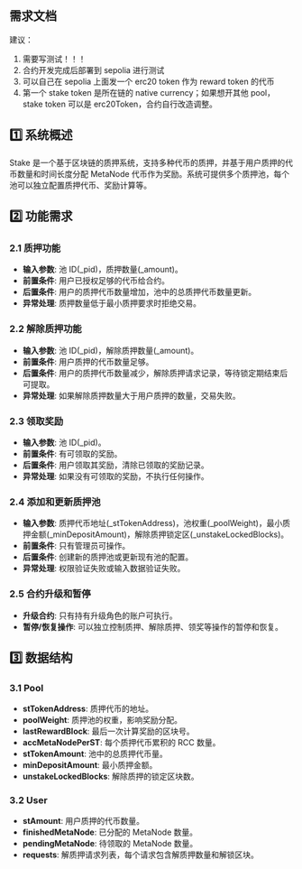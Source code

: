 ## 需求文档

建议：

1. 需要写测试！！！
2. 合约开发完成后部署到 sepolia 进行测试
3. 可以自己在 sepolia 上面发一个 erc20 token 作为 reward token 的代币
4. 第一个 stake token 是所在链的 native currency；如果想开其他 pool，stake token 可以是 erc20Token，合约自行改造调整。

## 1️⃣ 系统概述

Stake 是一个基于区块链的质押系统，支持多种代币的质押，并基于用户质押的代币数量和时间长度分配 MetaNode 代币作为奖励。系统可提供多个质押池，每个池可以独立配置质押代币、奖励计算等。

## 2️⃣ 功能需求

### 2.1 质押功能

- **输入参数**: 池 ID(\_pid)，质押数量(\_amount)。
- **前置条件**: 用户已授权足够的代币给合约。
- **后置条件**: 用户的质押代币数量增加，池中的总质押代币数量更新。
- **异常处理**: 质押数量低于最小质押要求时拒绝交易。

### 2.2 解除质押功能

- **输入参数**: 池 ID(\_pid)，解除质押数量(\_amount)。
- **前置条件**: 用户质押的代币数量足够。
- **后置条件**: 用户的质押代币数量减少，解除质押请求记录，等待锁定期结束后可提取。
- **异常处理**: 如果解除质押数量大于用户质押的数量，交易失败。

### 2.3 领取奖励

- **输入参数**: 池 ID(\_pid)。
- **前置条件**: 有可领取的奖励。
- **后置条件**: 用户领取其奖励，清除已领取的奖励记录。
- **异常处理**: 如果没有可领取的奖励，不执行任何操作。

### 2.4 添加和更新质押池

- **输入参数**: 质押代币地址(\_stTokenAddress)，池权重(\_poolWeight)，最小质押金额(\_minDepositAmount)，解除质押锁定区(\_unstakeLockedBlocks)。
- **前置条件**: 只有管理员可操作。
- **后置条件**: 创建新的质押池或更新现有池的配置。
- **异常处理**: 权限验证失败或输入数据验证失败。

### 2.5 合约升级和暂停

- **升级合约**: 只有持有升级角色的账户可执行。
- **暂停/恢复操作**: 可以独立控制质押、解除质押、领奖等操作的暂停和恢复。

## 3️⃣ 数据结构

### 3.1 Pool

- **stTokenAddress**: 质押代币的地址。
- **poolWeight**: 质押池的权重，影响奖励分配。
- **lastRewardBlock**: 最后一次计算奖励的区块号。
- **accMetaNodePerST**: 每个质押代币累积的 RCC 数量。
- **stTokenAmount**: 池中的总质押代币量。
- **minDepositAmount**: 最小质押金额。
- **unstakeLockedBlocks**: 解除质押的锁定区块数。

### 3.2 User

- **stAmount**: 用户质押的代币数量。
- **finishedMetaNode**: 已分配的 MetaNode 数量。
- **pendingMetaNode**: 待领取的 MetaNode 数量。
- **requests**: 解质押请求列表，每个请求包含解质押数量和解锁区块。

